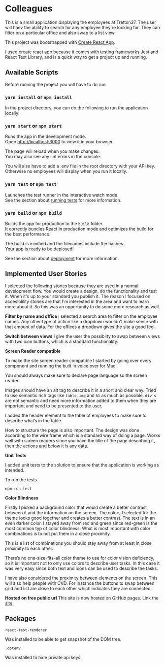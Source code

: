 # Colleagues

This is a small application displaying the employees at Tretton37. The user will haev the ability to search for any employee they're looking for. They can filter on a particular office and also swap to a list view.

This project was bootstrapped with [Create React App](https://github.com/facebook/create-react-app).

I used create react app because it comes with testing frameworks Jest and React Test Library, and is a quick way to get a project up and running.

## Available Scripts

Before running the project you will have to do run:

### `yarn install` or `npm install`

In the project directory, you can do the following to run the application locally:

### `yarn start` or `npm start`

Runs the app in the development mode.\
Open [http://localhost:3000](http://localhost:3000) to view it in your browser.

The page will reload when you make changes.\
You may also see any lint errors in the console.

You will also have to add a .env file in the root directory with your API key. Otherwise no employees will display when you run it locally.

### `yarn test` or `npm test`

Launches the test runner in the interactive watch mode.\
See the section about [running tests](https://facebook.github.io/create-react-app/docs/running-tests) for more information.

### `yarn build` or `npm build`

Builds the app for production to the `build` folder.\
It correctly bundles React in production mode and optimizes the build for the best performance.

The build is minified and the filenames include the hashes.\
Your app is ready to be deployed!

See the section about [deployment](https://facebook.github.io/create-react-app/docs/deployment) for more information.

## Implemented User Stories

I selected the following stories because they are used in a normal development flow. You would create a design, do the functionality and test it. When it's up to your standard you publish it. The reason I focused on accesiblility stories are that I'm interested in the area and want to learn more about it. So this was an opportunity to do some more research as well.

**Filter by name and office**
I selected a search area to filter on the employee names. Any other type of action like a dropdown wouldn't make sense with that amount of data. For the offices a dropdown gives the site a good feel.

**Switch between views**
I give the user the possibilty to swap between views with two icon buttons, which is a standard functionality.

**Screen Reader compatible**

To make the site screen reader compatible I started by going over every component and running the built in voice over for Mac.

You should always make sure to declare page language so the screen reader.

Images should have an alt tag to describe it in a short and clear way.
Tried to use semantic rich tags like `table`, `img` and `h1` as much as possible. `div’s` are not semantic and need more information added to them when they are important and need to be presented to the user.

I added the header element to the table of employees to make sure to describe what’s in the table.

How to structure the page is also important. The design was done according to the wire frame which is a standard way of doing a page. Works well with screen readers since you have the title of the page describing it, then the actions and below it is any data.

**Unit Tests**

I added unit tests to the solution to ensure that the application is working as intended.

To run the tests

```
npm run test
```

**Color Blindness**

Firstly I picked a background color that would create a better contrast between it and the information on the screen. The colors I selected for the theme looks good together and creates a better contrast. The text is in an even darker color. I stayed away from red and green since red-green is the most common typ of color blindness. What is most important with color combinations is to not put them in a close proximity.

This is a list of combinations you should stay away from at least in close proximity to each other.

There’s no one-size-fits-all color theme to use for color vision deficiency, so it is important not to only use colors to describe user tasks. In this case it was very easy since both text and icons can be used to describe the tasks.

I have also considered the proximity between elements on the screen. This will also help people with CVD. For instance the buttons to swap between grid and list are close to each other which indicates they are connected.

**Hosted on free public url**
This site is now hosted on GitHub pages. Link the [site](http://juliahammenberg.github.io/tretton).

## Packages

```
react-test-renderer
```

Was installed to be able to get snapshot of the DOM tree.

```
.dotenv
```

Was installed to hide private api keys.
